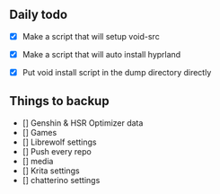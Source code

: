 ## Daily todo

- [x] Make a script that will setup void-src
- [x] Make a script that will auto install hyprland
- [x] Put void install script in the dump directory directly


## Things to backup

- [] Genshin & HSR Optimizer data
- [] Games
- [] Librewolf settings
- [] Push every repo
- [] media
- [] Krita settings 
- [] chatterino settings 
